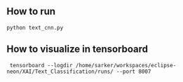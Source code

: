 ## How to run
```python text_cnn.py```

## How to visualize in tensorboard
``` tensorboard --logdir /home/sarker/workspaces/eclipse-neon/XAI/Text_Classification/runs/ --port 8007``` 